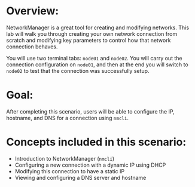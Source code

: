 # Overview:

NetworkManager is a great tool for creating and modifying networks. This lab
will walk you through creating your own network connection from scratch and
modifying key parameters to control how that network connection behaves.

You will use two terminal tabs: `node01` and `node02`. You will carry out the
connection configuration on `node01`, and then at the end you will switch to
`node02` to test that the connection was successfully setup.

# Goal:

After completing this scenario, users will be able to configure the IP, hostname,
and DNS for a connection using `nmcli`.

# Concepts included in this scenario:
* Introduction to NetworkManager (`nmcli`)
* Configuring a new connection with a dynamic IP using DHCP
* Modifying this connection to have a static IP
* Viewing and configuring a DNS server and hostname
